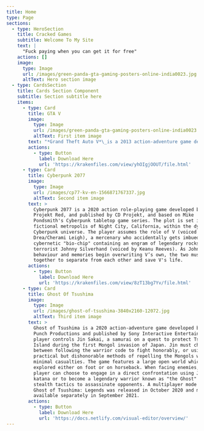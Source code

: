 ```yaml
---
title: Home
type: Page
sections:
  - type: HeroSection
    title: Cracked Games
    subtitle: Welcome To My Site
    text: |
      "Fuck paying when you can get it for free"
    actions: []
    image:
      type: Image
      url: /images/green-panda-gta-gaming-posters-online-india0023.jpg
      altText: Hero section image
  - type: CardsSection
    title: Cards Section Component
    subtitle: Section subtitle here
    items:
      - type: Card
        title: GTA V
        image:
          type: Image
          url: /images/green-panda-gta-gaming-posters-online-india0023.jpg
          altText: First item image
        text: "*Grand Theft Auto V*\_is a 2013 action-adventure game developed by Rockstar North and published by Rockstar Games. It is the seventh main entry in the\_*Grand Theft Auto*\_series, following 2008's\_*Grand Theft Auto IV*, and the fifteenth instalment overall. Set within the fictional state of San Andreas, based on Southern California, the single-player story follows three protagonists—retired bank robber Michael De Santa, street gangster Franklin Clinton, and drug dealer and gunrunner Trevor Philips—and their attempts to commit heists while under pressure from a corrupt government agency and powerful criminals. The open world design lets players freely roam San Andreas's open countryside and the fictional city of Los Santos, based on Los Angeles.\n"
        actions:
          - type: Button
            label: Download Here
            url: 'https://krakenfiles.com/view/yhOIgjOOUT/file.html'
      - type: Card
        title: Cyberpunk 2077
        image:
          type: Image
          url: /images/cp77-kv-en-1566871767337.jpg
          altText: Second item image
        text: >
          Cyberpunk 2077 is a 2020 action role-playing game developed by CD
          Projekt Red, and published by CD Projekt, and based on Mike
          Pondsmith's Cyberpunk tabletop game series. The plot is set in the
          fictional metropolis of Night City, California, within the dystopian
          Cyberpunk universe. The player assumes the role of V (voiced by Gavin
          Drea/Cherami Leigh), a mercenary who accidentally gets imbued with a
          cybernetic "bio-chip" containing an engram of legendary rockstar and
          terrorist Johnny Silverhand (voiced by Keanu Reeves). As Johnny’s
          behaviour and memories begin overwriting V’s own, the two must work
          together to separate from each other and save V's life.
        actions:
          - type: Button
            label: Download Here
            url: 'https://krakenfiles.com/view/8zT13bg7Yv/file.html'
      - type: Card
        title: Ghost Of Tsushima
        image:
          type: Image
          url: /images/ghost-of-tsushima-3840x2160-12072.jpg
          altText: Third item image
        text: >
          Ghost of Tsushima is a 2020 action-adventure game developed by Sucker
          Punch Productions and published by Sony Interactive Entertainment. The
          player controls Jin Sakai, a samurai on a quest to protect Tsushima
          Island during the first Mongol invasion of Japan. Jin must choose
          between following the warrior code to fight honorably, or using
          practical but dishonorable methods of repelling the Mongols with
          minimal casualties. The game features a large open world which can be
          explored either on foot or on horseback. When facing enemies, the
          player can choose to engage in a direct confrontation using Jin's
          katana or to become a legendary warrior known as "the Ghost" by using
          stealth tactics to assassinate opponents. A multiplayer mode titled
          Ghost of Tsushima: Legends was released in October 2020 and made
          available separately in September 2021.
        actions:
          - type: Button
            label: Download Here
            url: 'https://docs.netlify.com/visual-editor/overview/'
---
```

